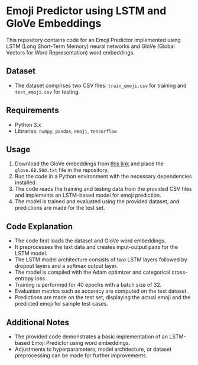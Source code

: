# Emoji Predictor using LSTM and GloVe Embeddings

This repository contains code for an Emoji Predictor implemented using LSTM (Long Short-Term Memory) neural networks and GloVe (Global Vectors for Word Representation) word embeddings.

## Dataset
- The dataset comprises two CSV files: `train_emoji.csv` for training and `test_emoji.csv` for testing.

## Requirements
- Python 3.x
- Libraries: `numpy`, `pandas`, `emoji`, `tensorflow`

## Usage
1. Download the GloVe embeddings from [this link](https://www.kaggle.com/datasets/watts2/glove6b50dtxt) and place the `glove.6B.50d.txt` file in the repository.
2. Run the code in a Python environment with the necessary dependencies installed.
3. The code reads the training and testing data from the provided CSV files and implements an LSTM-based model for emoji prediction.
4. The model is trained and evaluated using the provided dataset, and predictions are made for the test set.

## Code Explanation
- The code first loads the dataset and GloVe word embeddings.
- It preprocesses the text data and creates input-output pairs for the LSTM model.
- The LSTM model architecture consists of two LSTM layers followed by dropout layers and a softmax output layer.
- The model is compiled with the Adam optimizer and categorical cross-entropy loss.
- Training is performed for 40 epochs with a batch size of 32.
- Evaluation metrics such as accuracy are computed on the test dataset.
- Predictions are made on the test set, displaying the actual emoji and the predicted emoji for sample test cases.

## Additional Notes
- The provided code demonstrates a basic implementation of an LSTM-based Emoji Predictor using word embeddings.
- Adjustments to hyperparameters, model architecture, or dataset preprocessing can be made for further improvements.

